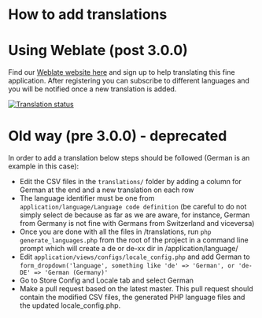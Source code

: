 # How to add translations

# Using Weblate (post 3.0.0)

Find our [Weblate website here](http://weblate.jpeelaer.net) and sign up to help translating this fine application. After registering you can subscribe to different languages and you will be notified once a new translation is added.

[![Translation status](http://weblate.jpeelaer.net/widgets/ospos/-/287x66-grey.png)](http://weblate.jpeelaer.net/engage/ospos/?utm_source=widget)

# Old way (pre 3.0.0) - deprecated

In order to add a translation below steps should be followed (German is an example in this case):

- Edit the CSV files in the `translations/` folder by adding a column for German at the end and a new translation on each row
- The language identifier must be one from `application/language/Language code definition` (be careful to do not simply select de because as far as we are aware, for instance, German from Germany is not fine with Germans from Switzerland and viceversa)
- Once you are done with all the files in /translations, run `php generate_languages.php` from the root of the project in a command line prompt which will create a de or de-xx dir in /application/language/
- Edit `application/views/configs/locale_config.php` and add German to `form_dropdown('language', something like 'de' => 'German', or 'de-DE' => 'German (Germany)'`
- Go to Store Config and Locale tab and select German
- Make a pull request based on the latest master. This pull request should contain the modified CSV files, the generated PHP language files and the updated locale_config.php.
